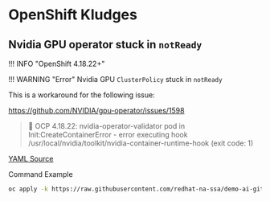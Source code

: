 # OpenShift Kludges

## Nvidia GPU operator stuck in `notReady`

!!! INFO "OpenShift 4.18.22+"

!!! WARNING "Error"
    Nvidia GPU `ClusterPolicy` stuck in `notReady`

This is a workaround for the following issue:

<https://github.com/NVIDIA/gpu-operator/issues/1598>

>:bug: OCP 4.18.22: nvidia-operator-validator pod in Init:CreateContainerError - error executing hook /usr/local/nvidia/toolkit/nvidia-container-runtime-hook (exit code: 1)

[YAML Source](https://raw.githubusercontent.com/redhat-na-ssa/demo-ai-gitops-catalog/b042ba4c827a90b638625a4d017fe067745f64d2/dump/gpu-kludge-mcfg.yaml)

Command Example

```sh
oc apply -k https://raw.githubusercontent.com/redhat-na-ssa/demo-ai-gitops-catalog/b042ba4c827a90b638625a4d017fe067745f64d2/dump/gpu-kludge-mcfg.yaml
```
